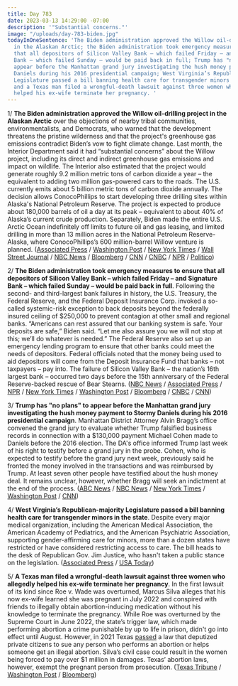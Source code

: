 ```yaml
---
title: Day 783
date: 2023-03-13 14:29:00 -07:00
description: '"Substantial concerns."'
image: "/uploads/day-783-biden.jpg"
todayInOneSentence: 'The Biden administration approved the Willow oil-drilling project
  in the Alaskan Arctic; the Biden administration took emergency measures to ensure
  that all depositors of Silicon Valley Bank – which failed Friday – and Signature
  Bank – which failed Sunday – would be paid back in full; Trump has "no plans" to
  appear before the Manhattan grand jury investigating the hush money payment to Stormy
  Daniels during his 2016 presidential campaign; West Virginia’s Republican-majority
  Legislature passed a bill banning health care for transgender minors in the state;
  and a Texas man filed a wrongful-death lawsuit against three women who allegedly
  helped his ex-wife terminate her pregnancy. '
---
```


1/ **The Biden administration approved the Willow oil-drilling project in the Alaskan Arctic** over the objections of nearby tribal communities, environmentalists, and Democrats, who warned that the development threatens the pristine wilderness and that the project's greenhouse gas emissions contradict Biden’s vow to fight climate change. Last month, the Interior Department said it had “substantial concerns” about the Willow project, including its direct and indirect greenhouse gas emissions and impact on wildlife. The Interior also estimated that the project would generate roughly 9.2 million metric tons of carbon dioxide a year – the equivalent to adding two million gas-powered cars to the roads. The U.S. currently emits about 5 billion metric tons of carbon dioxide annually. The decision allows ConocoPhillips to start developing three drilling sites within Alaska's National Petroleum Reserve. The project is expected to produce about 180,000 barrels of oil a day at its peak – equivalent to about 40% of Alaska’s current crude production. Separately, Biden made the entire U.S. Arctic Ocean indefinitely off limits to future oil and gas leasing, and limited drilling in more than 13 million acres in the National Petroleum Reserve-Alaska, where ConocoPhillips’s 600 million-barrel Willow venture is planned. ([Associated Press](https://apnews.com/article/alaska-oil-biden-willow-drilling-climate-24f135580259b9f9b245383dba921fe7) / [Washington Post](https://www.washingtonpost.com/climate-environment/2023/03/13/willow-project-alaska-biden-conocophillips/) / [New York Times](https://www.nytimes.com/2023/03/12/climate/biden-willow-arctic-drilling-restrictions.html) / [Wall Street Journal](https://www.wsj.com/articles/biden-administration-approves-drilling-project-in-alaskan-arctic-d6ee28fe?mod=hp_lead_pos2) / [NBC News](https://www.nbcnews.com/politics/white-house/biden-administration-approves-controversial-alaska-oil-drilling-projec-rcna74679) / [Bloomberg](https://www.bloomberg.com/news/articles/2023-03-13/biden-backs-giant-alaska-oil-project-despite-climate-peril?sref=MIBMEEoj) / [CNN](https://www.cnn.com/2023/03/13/politics/willow-project-alaska-oil-biden-approval-climate) / [CNBC](https://www.cnbc.com/2023/03/13/biden-interior-approves-controversial-alaska-oil-drilling-project.html) / [NPR](https://www.npr.org/2023/03/12/1163003146/alaska-drilling-protections-biden) / [Politico](https://www.politico.com/news/2023/03/13/biden-administration-approved-willow-alaska-oil-00086746)) 

2/ **The Biden administration took emergency measures to ensure that all depositors of Silicon Valley Bank – which failed Friday – and Signature Bank – which failed Sunday – would be paid back in full**. Following the second- and third-largest bank failures in history, the U.S. Treasury, the Federal Reserve, and the Federal Deposit Insurance Corp. invoked a so-called systemic-risk exception to back deposits beyond the federally insured ceiling of $250,000 to prevent contagion at other small and regional banks. “Americans can rest assured that our banking system is safe. Your deposits are safe,” Biden said. “Let me also assure you we will not stop at this; we’ll do whatever is needed.” The Federal Reserve also set up an emergency lending program to ensure that other banks could meet the needs of depositors. Federal officials noted that the money being used to aid depositors will come from the Deposit Insurance Fund that banks – not taxpayers – pay into. The failure of Silicon Valley Bank – the nation’s 16th largest bank – occurred two days before the 15th anniversary of the Federal Reserve-backed rescue of Bear Stearns. ([NBC News](https://www.nbcnews.com/politics/politics-news/biden-deliver-remarks-silicon-valley-bank-shutdown-rcna74622) / [Associated Press](https://apnews.com/article/silicon-valley-bank-uk-bailout-hsbc-sale-4d2da0e9c6f39c0fd8faf321a2b295cf) / [NPR](https://www.npr.org/2023/03/12/1162975615/the-u-s-takes-emergency-measures-to-protect-all-deposits-at-silicon-valley-bank) / [New York Times](https://www.nytimes.com/live/2023/03/13/business/silicon-valley-bank) / [Washington Post](https://www.washingtonpost.com/business/2023/03/13/silicon-valley-bank-intervention-live-updates/) / [Bloomberg](https://www.bloomberg.com/news/articles/2023-03-13/biden-says-he-will-seek-stronger-regulations-for-banks-lf6ugqxe?srnd=politics-vp&sref=MIBMEEoj) / [CNBC](https://www.cnbc.com/2023/03/13/wall-street-not-taxpayers-will-pay-for-the-svb-and-signature-deposit-relief-plans-.html) / [CNN](https://www.cnn.com/business/live-news/silicon-valley-bank-collapse-updates-03-13-23/index.html))

3/ **Trump has "no plans" to appear before the Manhattan grand jury investigating the hush money payment to Stormy Daniels during his 2016 presidential campaign**. Manhattan District Attorney Alvin Bragg’s office convened the grand jury to evaluate whether Trump falsified business records in connection with a $130,000 payment Michael Cohen made to Daniels before the 2016 election. The DA's office informed Trump last week of his right to testify before a grand jury in the probe. Cohen, who is expected to testify before the grand jury next week, previously said he fronted the money involved in the transactions and was reimbursed by Trump. At least seven other people have testified about the hush money deal. It remains unclear, however, whether Bragg will seek an indictment at the end of the process. ([ABC News](https://abcnews.go.com/US/trump-plans-participate-manhattan-grand-jury-probe-attorney/story?id=97821858) / [NBC News](https://www.nbcnews.com/politics/politics-news/trump-will-not-appear-grand-jury-probing-hush-money-payment-lawyer-say-rcna74632) / [New York Times](https://www.nytimes.com/2023/03/10/nyregion/trump-bragg-cohen-indictment.html) / [Washington Post](https://www.washingtonpost.com/national-security/2023/03/09/trump-new-york-grand-jury/) / [CNN](https://www.cnn.com/2023/03/13/politics/trump-grand-jury-cohen-testimony/index.html))

4/ **West Virginia’s Republican-majority Legislature passed a bill banning health care for transgender minors in the state**. Despite every major medical organization, including the American Medical Association, the American Academy of Pediatrics, and the American Psychiatric Association, supporting gender-affirming care for minors, more than a dozen states have restricted or have considered restricting access to care. The bill heads to the desk of Republican Gov. Jim Justice, who hasn't taken a public stance on the legislation. ([Associated Press](https://apnews.com/article/transgender-health-care-ban-west-virginia-da0286d7b713cc2b714a13746f537f83) / [USA Today](https://www.usatoday.com/story/news/nation/2023/03/12/west-virginia-legislature-transgender-care-ban/11460897002/))

5/ **A Texas man filed a wrongful-death lawsuit against three women who allegedly helped his ex-wife terminate her pregnancy**. In the first lawsuit of its kind since Roe v. Wade was overturned, Marcus Silva alleges that his now ex-wife learned she was pregnant in July 2022 and conspired with friends to illegally obtain abortion-inducing medication without his knowledge to terminate the pregnancy. While Roe was overturned by the Supreme Court in June 2022, the state’s trigger law, which made performing abortion a crime punishable by up to life in prison, didn't go into effect until August. However, in 2021 Texas [passed](https://whatthefuckjusthappenedtoday.com/2021/09/01/day-225/#1-texas-enacted-the-nation%E2%80%99s-the-mos) a law that deputized private citizens to sue any person who performs an abortion or helps someone get an illegal abortion. Silva’s civil case could result in the women being forced to pay over $1 million in damages. Texas’ abortion laws, however, exempt the pregnant person from prosecution. ([Texas Tribune](https://www.texastribune.org/2023/03/10/texas-abortion-lawsuit/) / [Washington Post](https://www.washingtonpost.com/politics/2023/03/10/texas-abortion-lawsuit/) / [Bloomberg](https://www.bloomberg.com/news/articles/2023-03-10/texas-man-sues-women-he-says-helped-ex-wife-with-pill-abortion?sref=MIBMEEoj))
